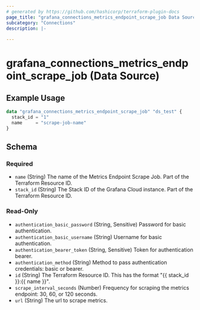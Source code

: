 ```yaml
---
# generated by https://github.com/hashicorp/terraform-plugin-docs
page_title: "grafana_connections_metrics_endpoint_scrape_job Data Source - terraform-provider-grafana"
subcategory: "Connections"
description: |-
  
---
```


# grafana_connections_metrics_endpoint_scrape_job (Data Source)



## Example Usage

```terraform
data "grafana_connections_metrics_endpoint_scrape_job" "ds_test" {
  stack_id = "1"
  name     = "scrape-job-name"
}
```

<!-- schema generated by tfplugindocs -->
## Schema

### Required

- `name` (String) The name of the Metrics Endpoint Scrape Job. Part of the Terraform Resource ID.
- `stack_id` (String) The Stack ID of the Grafana Cloud instance. Part of the Terraform Resource ID.

### Read-Only

- `authentication_basic_password` (String, Sensitive) Password for basic authentication.
- `authentication_basic_username` (String) Username for basic authentication.
- `authentication_bearer_token` (String, Sensitive) Token for authentication bearer.
- `authentication_method` (String) Method to pass authentication credentials: basic or bearer.
- `id` (String) The Terraform Resource ID. This has the format "{{ stack_id }}:{{ name }}".
- `scrape_interval_seconds` (Number) Frequency for scraping the metrics endpoint: 30, 60, or 120 seconds.
- `url` (String) The url to scrape metrics.
